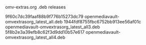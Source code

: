 omv-extras.org .deb releases

9f60c7dc39faaf88b9f776b15273dc79  openmediavault-omvextrasorg_latest_all.deb
1944fdf8755fbc6752bb913ee56af01c  openmediavault-omvextrasorg_latest_all3.deb
5f8b2e3a39efb8c62f3d9dd10b57e617  openmediavault-omvextrasorg_latest_all4.deb
